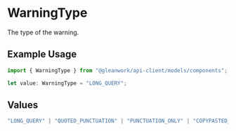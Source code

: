 # WarningType

The type of the warning.

## Example Usage

```typescript
import { WarningType } from "@gleanwork/api-client/models/components";

let value: WarningType = "LONG_QUERY";
```

## Values

```typescript
"LONG_QUERY" | "QUOTED_PUNCTUATION" | "PUNCTUATION_ONLY" | "COPYPASTED_QUOTES" | "INVALID_OPERATOR" | "MAYBE_INVALID_FACET_QUERY"
```